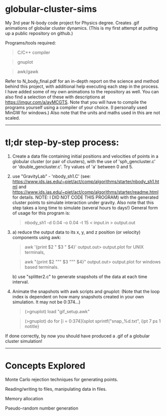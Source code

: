 # globular-cluster-sims

My 3rd year N-body code project for Physics degree. Creates .gif animations of globular cluster dynamics. (This is my first attempt at putting up a public repository on github.)

Programs/tools required:
>C/C++ compiler

>gnuplot

>awk/gawk

Refer to N_body_final.pdf for an in-depth report on the science and method behind this project, with additional help executing each step in the process.
I have added some of my own animations to the repository as well. You can also find a selection of these with descriptions at https://imgur.com/a/ayMCGTS.
Note that you will have to compile the programs yourself using a compiler of your choice. (I personally used MinGW for windows.)
Also note that the units and maths used in this are not scaled.

------------------------------------------------------------------

# tl;dr step-by-step process:

1) Create a data file containing initial positions and velocities of points in a globular cluster (or pair of clusters), with the use of 'sph_gencluster.c' or 'double_gencluster.c'. Try values of 'a' between 0 and 5.

2) use "GravityLab" - 'nbody_sh1.C' (see: https://www.ids.ias.edu/~piet/act/comp/algorithms/starter/nbody_sh1.html and https://www.ids.ias.edu/~piet/act/comp/algorithms/starter/readme.html for details. NOTE: I DID NOT CODE THIS PROGRAM) with the generated cluster points to simulate interaction under gravity. Also note that this step takes a long time to simulate (several hours to days!) General form of usage for this program is:
    >nbody_sh1 -d 0.04 -o 0.04 -t 15 < input.in > output.out

3) a) reduce the output data to its x, y, and z position (or velocity) components using awk: 
    >awk '{print $2 " $3 " $4}' output.out> output.plot        for UNIX terminals,
    
    >awk "{print $2 """ $3 """ $4}" output.out> output.plot    for windows based terminals.
    
   b) use "splitter2.c" to generate snapshots of the data at each time interval. 

4) Animate the snapshots with awk scripts and gnuplot:
   (Note that the loop index is dependent on how many snapshots created in your own simulation. It may not be 0:374...)
    >(>gnuplot) load "gif_setup.awk" 
    
    >(>gnuplot) do for [i = 0:374]{splot sprintf("snap_%d.txt", i)pt 7 ps 1 notitle}


If done correctly, by now you should have produced a .gif of a globular cluster simulation!

------------------------------------------------------------------

# Concepts Explored

Monte Carlo rejection techniques for generating points.

Reading/writing to files, manipulating data in files.

Memory allocation

Pseudo-random number generation
